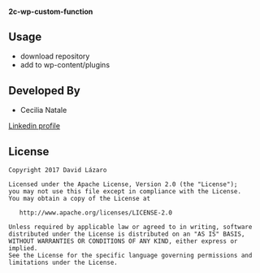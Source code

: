 #### 2c-wp-custom-function ####

Usage
-----
- download repository
- add to wp-content/plugins


Developed By
------------

* Cecilia Natale

<a href="https://www.linkedin.com/in/cecilianatale/">
  Linkedin profile
</a>


License
-------

    Copyright 2017 David Lázaro

    Licensed under the Apache License, Version 2.0 (the "License");
    you may not use this file except in compliance with the License.
    You may obtain a copy of the License at

       http://www.apache.org/licenses/LICENSE-2.0

    Unless required by applicable law or agreed to in writing, software
    distributed under the License is distributed on an "AS IS" BASIS,
    WITHOUT WARRANTIES OR CONDITIONS OF ANY KIND, either express or implied.
    See the License for the specific language governing permissions and
    limitations under the License.